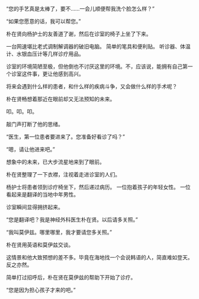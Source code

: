 “您的手艺真是太棒了，要不……一会儿顺便帮我洗个脸怎么样？”

“如果您愿意的话，我可以帮您。”

朴在贤向杨护士的友善道了谢，然后在诊室的椅子上坐了下来。

一台网速堪比老式调制解调器的破旧电脑。
简单的笔具和便利贴。
听诊器、体温计、水银血压计等几样诊疗用品。

诊室的环境简陋至极，但他倒也不讨厌这里的环境。不，应该说，能拥有自己第一个诊室这件事，更让他感到高兴。

将来会遇到什么样的患者，和什么样的疾病斗争，又会做什么样的手术呢？

朴在贤畅想着那近在眼前却又无法预知的未来。

叩。叩。叩。

敲门声打断了他的思绪。

“医生，第一位患者要进来了。您准备好看诊了吗？”

“嗯，请让他进来吧。”

想象中的未来，已大步流星地来到了眼前。

朴在贤整理了一下衣襟，注视着走进诊室的人们。

杨护士将患者领到诊疗椅坐下，然后递过病历。
一位抱着孩子的年轻女性。
一位看起来是翻译的当地中年男性。

诊室瞬间显得拥挤起来。

“您是翻译吧？我是神经外科医生朴在贤。以后请多关照。”

“我叫莫伊兹。哪里哪里，我才要请您多关照。”

朴在贤用英语和莫伊兹交谈。

这情景和他大致预想的差不多。毕竟在海地找一个会说韩语的人，简直难如登天。
反之亦然。

简单打过招呼后，朴在贤在莫伊兹的帮助下开始了诊疗。

“您是因为担心孩子才来的吧。”